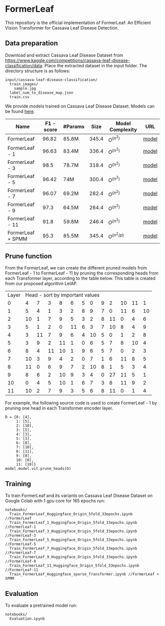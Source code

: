 # FormerLeaf

This repository is the official implementation of FormerLeaf: An Efficient Vision Transformer for Cassava Leaf Disease Detection.

## Data preparation

Download and extract Cassava Leaf Disease Dataset from https://www.kaggle.com/competitions/cassava-leaf-disease-classification/data. Place the extracted dataset in the input folder. The directory structure is as follows:
```
input/cassava-leaf-disease-classification/
  train_images/
    sample.jpg
  label_num_to_disease_map.json
  train.csv
```


We provide models trained on Cassava Leaf Disease Dataset. Models can be found [here](https://github.com/iec2-uit/FormerLeaf/releases/tag/model_zoo_release).

| Name  | F1 - score | #Params  | Size | Model Complexity | URL|
| ------------- | ------------- | ------------- | ------------- |------------- |------------- |
| FormerLeaf | 96.82  | 85.8M  | 345.4 |$O^(n^2)$ | [model](https://github.com/iec2-uit/FormerLeaf/releases/download/model_zoo_release/FormerLeaf) |
| FormerLeaf - 1 | 96.63  | 83.4M  | 336.4  |$O^(n^2)$ | [model](https://github.com/iec2-uit/FormerLeaf/releases/download/model_zoo_release/FormerLeaf-1)  |
| FormerLeaf - 3 | 98.5  | 78.7M  | 318.4  |$O^(n^2)$ | [model](https://github.com/iec2-uit/FormerLeaf/releases/download/model_zoo_release/FormerLeaf-3)  |
| FormerLeaf - 5 | 96.42  | 74M  | 300.4  |$O^(n^2)$ | [model](https://github.com/iec2-uit/FormerLeaf/releases/download/model_zoo_release/FormerLeaf-5)  |
| FormerLeaf - 7 | 96.07  | 69.2M  | 282.4  |$O^(n^2)$ | [model](https://github.com/iec2-uit/FormerLeaf/releases/download/model_zoo_release/FormerLeaf-7)  |
| FormerLeaf - 9 | 97.3  | 64.5M  | 264.4  |$O^(n^2)$ | [model](https://github.com/iec2-uit/FormerLeaf/releases/download/model_zoo_release/FormerLeaf-9)  |
| FormerLeaf - 11 | 91.8  | 59.8M  | 246.4  |$O^(n^2)$ | [model](https://github.com/iec2-uit/FormerLeaf/releases/download/model_zoo_release/FormerLeaf-11)  |
| FormerLeaf + SPMM| 95.3  | 85.5M  | 345.4  |$O^(n^2/p)$ | [model](https://github.com/iec2-uit/FormerLeaf/releases/download/model_zoo_release/FormerLeaf_SPMM)  |




## Prune function
From the FormerLeaf, we can create the different pruned models from FormerLeaf - 1 to FormerLeaf - 11 by pruning the corresponding heads from each Transformer  layer, according to the table below. This table is created from our proposed algorithm LeIAP.

<table>
  <tr>
    <td>Layer</td>
    <td  colspan="12">Head - sort by important values</td>
  </tr>
  <tr>
    <td>0</td>
    <td>4</td>
    <td>7</td>
    <td>3</td>
    <td>8</td>
    <td>6</td>
    <td>5</td>
    <td>0</td>
    <td>9</td>
    <td>2</td>
    <td>10</td>
    <td>11</td>
    <td>1</td>
  </tr>
   <tr>
    <td>1</td>
    <td>5</td>
    <td>4</td>
    <td>1</td>
    <td>3</td>
    <td>2</td>
    <td>8</td>
    <td>9</td>
    <td>7</td>
    <td>0</td>
    <td>11</td>
    <td>6</td>
    <td>10</td>
  </tr>
   <tr>
    <td>2</td>
    <td>10</td>
    <td>1</td>
    <td>7</td>
    <td>9</td>
    <td>5</td>
    <td>3</td>
    <td>2</td>
    <td>8</td>
    <td>11</td>
    <td>0</td>
    <td>4</td>
    <td>6</td>
  </tr>
   <tr>
    <td>3</td>
    <td>5</td>
    <td>1</td>
    <td>2</td>
    <td>0</td>
    <td>11</td>
    <td>6</td>
    <td>3</td>
    <td>7</td>
    <td>10</td>
    <td>8</td>
    <td>4</td>
    <td>9</td>
  </tr>
   <tr>
    <td>4</td>
    <td>3</td>
    <td>11</td>
    <td>7</td>
    <td>9</td>
    <td>6</td>
    <td>4</td>
    <td>10</td>
    <td>5</td>
    <td>0</td>
    <td>1</td>
    <td>2</td>
    <td>8</td>
  </tr>
   <tr>
    <td>5</td>
    <td>3</td>
    <td>9</td>
    <td>2</td>
    <td>11</td>
    <td>1</td>
    <td>0</td>
    <td>6</td>
    <td>5</td>
    <td>7</td>
    <td>8</td>
    <td>10</td>
    <td>4</td>
  </tr>
   <tr>
    <td>6</td>
    <td>8</td>
    <td>4</td>
    <td>11</td>
    <td>10</td>
    <td>1</td>
    <td>9</td>
    <td>6</td>
    <td>5</td>
    <td>7</td>
    <td>0</td>
    <td>2</td>
    <td>3</td>
  </tr>
   <tr>
    <td>7</td>
    <td>10</td>
    <td>3</td>
    <td>9</td>
    <td>4</td>
    <td>2</td>
    <td>0</td>
    <td>7</td>
    <td>1</td>
    <td>6</td>
    <td>11</td>
    <td>8</td>
    <td>5</td>
  </tr>
   <tr>
    <td>8</td>
    <td>11</td>
    <td>0</td>
    <td>6</td>
    <td>9</td>
    <td>7</td>
    <td>2</td>
    <td>10</td>
    <td>8</td>
    <td>1</td>
    <td>5</td>
    <td>3</td>
    <td>4</td>
  </tr>
   <tr>
    <td>9</td>
    <td>8</td>
    <td>6</td>
    <td>2</td>
    <td>10</td>
    <td>9</td>
    <td>3</td>
    <td>4</td>
    <td>0</td>
    <td>27</td>
    <td>11</td>
    <td>5</td>
    <td>1</td>
  </tr>
   <tr>
    <td>10</td>
    <td>0</td>
    <td>4</td>
    <td>5</td>
    <td>10</td>
    <td>1</td>
    <td>6</td>
    <td>7</td>
    <td>3</td>
    <td>8</td>
    <td>11</td>
    <td>9</td>
    <td>2</td>
  </tr>
   <tr>
    <td>11</td>
    <td>10</td>
    <td>2</td>
    <td>7</td>
    <td>9</td>
    <td>3</td>
    <td>5</td>
    <td>6</td>
    <td>8</td>
    <td>11</td>
    <td>0</td>
    <td>1</td>
    <td>4</td>
  </tr>
</table>

For example, the following source code is used to create FormerLeaf - 1 by pruning one head in each Transformer encoder layer.
```
D = {0: [4], 
     1: [5], 
     2: [10], 
     3: [5], 
     4: [3], 
     5: [3],
     6: [8], 
     7: [10],
     8: [11], 
     9: [8], 
     10: [0],
     11: [10]}
model.model.vit.prune_heads(D)
```


## Training

To train FormerLeaf and its variants on Cassava Leaf Disease Dataset on Google Colab with 1 gpu core for 165 epochs run:
```
notebooks/
  Train_FormerLeaf_Huggingface_Origin_5fold_33epochs.ipynb //FormerLeaf
  Train_FormerLeaf_1_Huggingface_Origin_5fold_33epochs.ipynb //FormerLeaf-1
  Train_FormerLeaf_3_Huggingface_Origin_5fold_33epochs.ipynb //FormerLeaf-3
  Train_FormerLeaf_5_Huggingface_Origin_5fold_33epochs.ipynb //FormerLeaf-5
  Train_FormerLeaf_7_Huggingface_Origin_5fold_33epochs.ipynb //FormerLeaf-7
  Train_FormerLeaf_9_Huggingface_Origin_5fold_33epochs.ipynb //FormerLeaf-9
  Train_FormerLeaf_11_Huggingface_Origin_5fold_33epochs.ipynb //FormerLeaf-11
  Train_FormerLeaf_Huggingface_sparse_Transformer.ipynb //FormerLeaf + SPMM
```

## Evaluation

To evaluate a pretrained model run:

```
notebooks/
  Evaluation.ipynb
```
